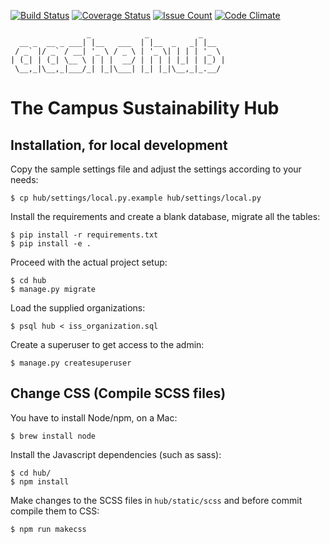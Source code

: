 [![Build Status](https://travis-ci.org/AASHE/hub.svg?branch=master)](https://travis-ci.org/AASHE/hub)
[![Coverage Status](https://coveralls.io/repos/AASHE/hub/badge.svg?branch=master&service=github)](https://coveralls.io/github/AASHE/hub?branch=master)
[![Issue Count](https://codeclimate.com/github/AASHE/hub/badges/issue_count.svg)](https://codeclimate.com/github/AASHE/hub/issues)
[![Code Climate](https://codeclimate.com/github/AASHE/hub/badges/gpa.svg)](https://codeclimate.com/github/AASHE/hub)

```
                 _            _           _
  __ _  __ _ ___| |__   ___  | |__  _   _| |__
 / _` |/ _` / __| '_ \ / _ \ | '_ \| | | | '_ \
| (_| | (_| \__ \ | | |  __/ | | | | |_| | |_) |
 \__,_|\__,_|___/_| |_|\___| |_| |_|\__,_|_.__/
```

# The Campus Sustainability Hub

## Installation, for local development 

Copy the sample settings file and adjust the settings according to your needs:

    $ cp hub/settings/local.py.example hub/settings/local.py

Install the requirements and create a blank database, migrate all the tables:

    $ pip install -r requirements.txt
    $ pip install -e .

Proceed with the actual project setup:

    $ cd hub
    $ manage.py migrate

Load the supplied organizations:

    $ psql hub < iss_organization.sql

Create a superuser to get access to the admin:

    $ manage.py createsuperuser

## Change CSS (Compile SCSS files)

You have to install Node/npm, on a Mac:

    $ brew install node

Install the Javascript dependencies (such as sass):

    $ cd hub/
    $ npm install

Make changes to the SCSS files in `hub/static/scss` and before commit compile
them to CSS:

    $ npm run makecss
